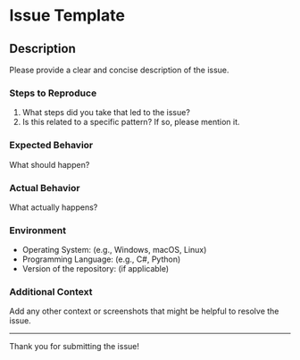 
# Issue Template

## Description

Please provide a clear and concise description of the issue.

### Steps to Reproduce

1. What steps did you take that led to the issue?
2. Is this related to a specific pattern? If so, please mention it.

### Expected Behavior

What should happen?

### Actual Behavior

What actually happens?

### Environment

- Operating System: (e.g., Windows, macOS, Linux)
- Programming Language: (e.g., C#, Python)
- Version of the repository: (if applicable)

### Additional Context

Add any other context or screenshots that might be helpful to resolve the issue.

---

Thank you for submitting the issue!
